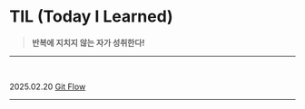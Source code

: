 # TIL (Today I Learned)
><b>반복에 지치지 않는 자가 성취한다! </b>
<hr>
<br>

2025.02.20 [Git Flow](gitFlow_02_20.md)
<hr>
